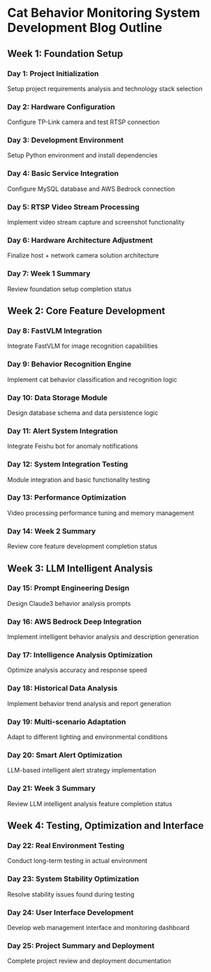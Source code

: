 # Cat Behavior Monitoring System Development Blog Outline

## Week 1: Foundation Setup

### Day 1: Project Initialization
Setup project requirements analysis and technology stack selection

### Day 2: Hardware Configuration  
Configure TP-Link camera and test RTSP connection

### Day 3: Development Environment
Setup Python environment and install dependencies

### Day 4: Basic Service Integration
Configure MySQL database and AWS Bedrock connection

### Day 5: RTSP Video Stream Processing
Implement video stream capture and screenshot functionality

### Day 6: Hardware Architecture Adjustment
Finalize host + network camera solution architecture

### Day 7: Week 1 Summary
Review foundation setup completion status

## Week 2: Core Feature Development

### Day 8: FastVLM Integration
Integrate FastVLM for image recognition capabilities

### Day 9: Behavior Recognition Engine
Implement cat behavior classification and recognition logic

### Day 10: Data Storage Module
Design database schema and data persistence logic

### Day 11: Alert System Integration
Integrate Feishu bot for anomaly notifications

### Day 12: System Integration Testing
Module integration and basic functionality testing

### Day 13: Performance Optimization
Video processing performance tuning and memory management

### Day 14: Week 2 Summary
Review core feature development completion status

## Week 3: LLM Intelligent Analysis

### Day 15: Prompt Engineering Design
Design Claude3 behavior analysis prompts

### Day 16: AWS Bedrock Deep Integration
Implement intelligent behavior analysis and description generation

### Day 17: Intelligence Analysis Optimization
Optimize analysis accuracy and response speed

### Day 18: Historical Data Analysis
Implement behavior trend analysis and report generation

### Day 19: Multi-scenario Adaptation
Adapt to different lighting and environmental conditions

### Day 20: Smart Alert Optimization
LLM-based intelligent alert strategy implementation

### Day 21: Week 3 Summary
Review LLM intelligent analysis feature completion status

## Week 4: Testing, Optimization and Interface

### Day 22: Real Environment Testing
Conduct long-term testing in actual environment

### Day 23: System Stability Optimization
Resolve stability issues found during testing

### Day 24: User Interface Development
Develop web management interface and monitoring dashboard

### Day 25: Project Summary and Deployment
Complete project review and deployment documentation
